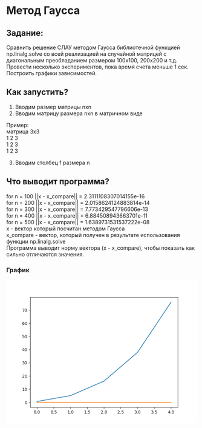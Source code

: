# Метод Гаусса  
## Задание:  
Сравнить решение СЛАУ методом Гаусса библиотечной функцией np.linalg.solve со всей реализацией на случайной матрицей с диагональным преобладанием размером 100x100, 200x200 и т.д.
Провести несколько экспериментов, пока время счета меньше 1 сек. Построить графики зависимостей.  
## Как запустить?  
1) Вводим размер матрицы nxn  
2) Вводим матрицу размера nxn в матричном виде  
  
Пример:  
матрица 3x3  
1 2 3  
1 2 3  
1 2 3  
  
3) Вводим столбец f размера n  
## Что выводит программа?  
for n = 100 ||x - x_compare|| = 2.3111108307014155e-16  
for n = 200 ||x - x_compare|| = 2.0158624124883814e-14  
for n = 300 ||x - x_compare|| = 7.773429547796606e-13  
for n = 400 ||x - x_compare|| = 6.884508943663701e-11  
for n = 500 ||x - x_compare|| = 1.6389731531537222e-08  
x - вектор который посчитан методом Гаусса  
x_compare - вектор, который получен в результате использования функции np.linalg.solve  
Программа выводит норму вектора (x - x_compare), чтобы показать как сильно отличаются значения.  
### График  
![alt text](foo.png "graph")​
